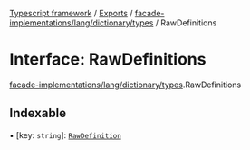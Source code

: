 [Typescript framework](../index.md) / [Exports](../modules.md) / [facade-implementations/lang/dictionary/types](../modules/facade_implementations_lang_dictionary_types.md) / RawDefinitions

# Interface: RawDefinitions

[facade-implementations/lang/dictionary/types](../modules/facade_implementations_lang_dictionary_types.md).RawDefinitions

## Indexable

▪ [key: `string`]: [`RawDefinition`](../modules/facade_implementations_lang_dictionary_types.md#rawdefinition)
